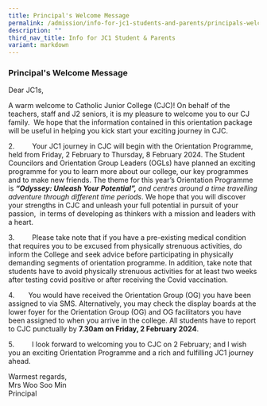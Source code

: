 ```yaml
---
title: Principal's Welcome Message
permalink: /admission/info-for-jc1-students-and-parents/principals-welcome-message/
description: ""
third_nav_title: Info for JC1 Student & Parents
variant: markdown
---
```

### **Principal's Welcome Message**
Dear JC1s,

A warm welcome to Catholic Junior College (CJC)! On behalf of the teachers, staff and J2 seniors, it is my pleasure to welcome you to our CJ family.&nbsp; We hope that the information contained in this orientation package will be useful in helping you kick start your exciting journey in CJC.

2.&nbsp;&nbsp;&nbsp;&nbsp;&nbsp;&nbsp;&nbsp;&nbsp; Your JC1 journey in CJC will begin with the Orientation Programme, held from Friday, 2 February to Thursday, 8 February 2024. The Student Councilors and Orientation Group Leaders (OGLs) have planned an exciting programme for you to learn more about our college, our key programmes and to make new friends. The theme for this year’s Orientation Programme is **_“Odyssey: Unleash Your Potential”,_** _and centres around a time travelling adventure through different time periods_. We hope that you will discover your strengths in CJC and unleash your full potential in pursuit of your passion,&nbsp; in terms of developing as thinkers with a mission and leaders with a heart.

3.&nbsp;&nbsp;&nbsp;&nbsp;&nbsp;&nbsp;&nbsp;&nbsp; Please take note that if you have a pre-existing medical condition that requires you to be excused from physically strenuous activities, do inform the College and seek advice before participating in physically demanding segments of orientation programme. In addition, take note that students have to avoid physically strenuous activities for at least two weeks after testing covid positive or after receiving the Covid vaccination.

4.&nbsp;&nbsp;&nbsp;&nbsp;&nbsp;&nbsp; You would have received the Orientation Group (OG) you have been assigned to via SMS. Alternatively, you may check the display boards at the lower foyer for the Orientation Group (OG) and OG facilitators you have been assigned to when you arrive in the college. All students have to report to CJC punctually by **7.30am on Friday, 2 February 2024**.

5.&nbsp;&nbsp;&nbsp;&nbsp;&nbsp;&nbsp;&nbsp;&nbsp; I look forward to welcoming you to CJC on 2 February; and I wish you an exciting Orientation Programme and a rich and fulfilling JC1 journey ahead.

Warmest regards,<br>
Mrs Woo Soo Min<br>
Principal